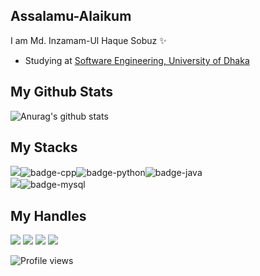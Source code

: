 ## Assalamu-Alaikum
 I am Md. Inzamam-Ul Haque Sobuz ✨
- Studying at [Software Engineering, University of Dhaka](http://www.iit.du.ac.bd/)
## My Github Stats
![Anurag's github stats](https://github-readme-stats.vercel.app/api?username=inzamam-inz&show_icons=true&theme=tokyonight)

## My Stacks
<img src="https://img.shields.io/badge/Languages-151515?style=for-the-badge&logo=plex&logoColor=FFFFFF">![badge-cpp](https://img.shields.io/badge/c%2B%2B-151515?style=for-the-badge&logo=c%2B%2B&logoColor=79740e&labelColor=151515)![badge-python](https://img.shields.io/badge/python-151515?style=for-the-badge&logo=python&logoColor=79740e&labelColor=151515)![badge-java](https://img.shields.io/badge/java-151515?style=for-the-badge&logo=java&logoColor=79740e&labelColor=151515) <br/>
<img src="https://img.shields.io/badge/Database-151515?style=for-the-badge&logo=Redis&logoColor=FFFFFF">![badge-mysql](https://img.shields.io/badge/mysql-151515?style=for-the-badge&logo=mysql&logoColor=79740e&labelColor=151515)


## My Handles
 [<img src="https://img.shields.io/badge/inzamam_inz-151515?style=for-the-badge&logo=linkedin&logoColor=white">](https://www.linkedin.com/in/md-inzamam-ul-haque-sobuz-637811193/)
 [<img src="https://img.shields.io/badge/inzamam_inz-151515?style=for-the-badge&logo=SVG&logoColor=79740e">](https://profile-summary-for-github.com/user/inzamam-inz) 
 [<img src="https://img.shields.io/badge/inzamam_inz-151515?style=for-the-badge&logo=SVG&logoColor=79740e">](https://codeforces.com/profile/inzamam_inz) 
 [<img src="https://img.shields.io/badge/inzamam_inz-151515?style=for-the-badge&logo=SVG&logoColor=79740e">](https://www.codechef.com/users/inzamam_inz) 

![Profile views](https://gpvc.arturio.dev/inzamam-inz)




